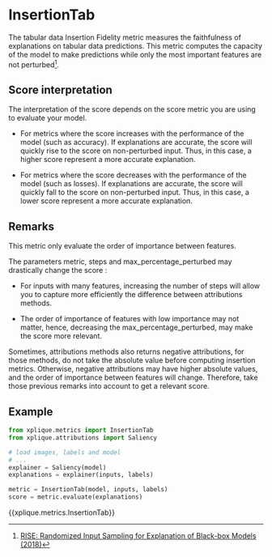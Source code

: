 # InsertionTab

The tabular data Insertion Fidelity metric measures the faithfulness of explanations on tabular data predictions.
This metric computes the capacity of the model to make predictions while only the most important features are not perturbed[^1].


## Score interpretation

The interpretation of the score depends on the score metric you are using to evaluate your model.
- For metrics where the score increases with the performance of the model (such as accuracy).
If explanations are accurate, the score will quickly rise to the score on non-perturbed input.
  Thus, in this case, a higher score represent a more accurate explanation.
  
- For metrics where the score decreases with the performance of the model (such as losses). 
If explanations are accurate, the score will quickly fall to the score on non-perturbed input.
  Thus, in this case, a lower score represent a more accurate explanation.


## Remarks

This metric only evaluate the order of importance between features.

The parameters metric, steps and max_percentage_perturbed may drastically change the score :

- For inputs with many features, increasing the number of steps will allow you to capture more efficiently the difference between attributions methods.

- The order of importance of features with low importance may not matter, hence, decreasing the max_percentage_perturbed,
may make the score more relevant.
  
Sometimes, attributions methods also returns negative attributions,
for those methods, do not take the absolute value before computing insertion metrics.
Otherwise, negative attributions may have higher absolute values, and the order of importance between features will change.
Therefore, take those previous remarks into account to get a relevant score.


## Example

```python
from xplique.metrics import InsertionTab
from xplique.attributions import Saliency

# load images, labels and model
# ...
explainer = Saliency(model)
explanations = explainer(inputs, labels)

metric = InsertionTab(model, inputs, labels)
score = metric.evaluate(explanations)
```

{{xplique.metrics.InsertionTab}}

[^1]:[RISE: Randomized Input Sampling for Explanation of Black-box Models (2018)](https://arxiv.org/abs/1806.07421)
